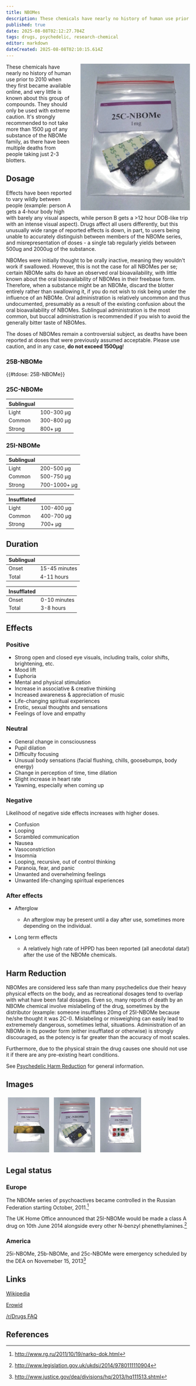 ```yaml
---
title: NBOMes
description: These chemicals have nearly no history of human use prior to 2010 when they first became available online, and very little is known about this group of...
published: true
date: 2025-08-08T02:12:27.704Z
tags: drugs, psychedelic, research-chemical
editor: markdown
dateCreated: 2025-08-08T02:10:15.614Z
---
```


<img src="/assets/25c.jpg" width="300" alt="25C-NBOMe tabs dosed at 1mg each." style="float: right; margin-left: 20px;">

These chemicals have nearly no history of human use prior to 2010 when they first became available online, and very little is known about this group of compounds. They should only be used with extreme caution. It's strongly recommended to not take more than 1500 µg of any substance of the NBOMe family, as there have been multiple deaths from people taking just 2-3 blotters.

## Dosage

Effects have been reported to vary wildly between people (example: person A gets a 4-hour body high with barely any visual aspects, while person B gets a >12 hour DOB-like trip with an intense visual aspect). Drugs affect all users differently, but this unusually wide range of reported effects is down, in part, to users being unable to accurately distinguish between members of the NBOMe series, and misrepresentation of doses - a single tab regularly yields between 500ug and 2000ug of the substance.

NBOMes were initially thought to be orally inactive, meaning they wouldn't work if swallowed. However, this is not the case for all NBOMes per se; certain NBOMe salts do have an observed oral bioavailability, with little known about the oral bioavailability of NBOMes in their freebase form. Therefore, when a substance might be an NBOMe, discard the blotter entirely rather than swallowing it, if you do not wish to risk being under the influence of an NBOMe. Oral administration is relatively uncommon and thus undocumented, presumably as a result of the existing confusion about the oral bioavailability of NBOMes. Sublingual administration is the most common, but buccal administration is recommended if you wish to avoid the generally bitter taste of NBOMes.

The doses of NBOMes remain a controversial subject, as deaths have been reported at doses that were previously assumed acceptable. Please use caution, and in any case, **do not exceed 1500µg**!

### 25B-NBOMe

{{#tdose: 25B-NBOMe}}

### 25C-NBOMe

| Sublingual |        |
|------------|--------|
| Light      | 100-300 μg |
| Common     | 300-800 μg |
| Strong     | 800+ μg |

### 25I-NBOMe

| Sublingual |        |
|------------|--------|
| Light      | 200-500 μg |
| Common     | 500-750 μg |
| Strong     | 700-1000+ μg |

| Insufflated |        |
|-------------|--------|
| Light       | 100-400 μg |
| Common      | 400-700 μg |
| Strong      | 700+ μg |

## Duration

| Sublingual |        |
|------------|--------|
| Onset      | 15-45 minutes |
| Total      | 4-11 hours |

| Insufflated |        |
|-------------|--------|
| Onset       | 0-10 minutes |
| Total       | 3-8 hours |

## Effects

### Positive

* Strong open and closed eye visuals, including trails, color shifts, brightening, etc.
* Mood lift
* Euphoria
* Mental and physical stimulation
* Increase in associative & creative thinking
* Increased awareness & appreciation of music
* Life-changing spiritual experiences
* Erotic, sexual thoughts and sensations
* Feelings of love and empathy

### Neutral

* General change in consciousness
* Pupil dilation
* Difficulty focusing
* Unusual body sensations (facial flushing, chills, goosebumps, body energy)
* Change in perception of time, time dilation
* Slight increase in heart rate
* Yawning, especially when coming up

### Negative

Likelihood of negative side effects increases with higher doses.
* Confusion
* Looping
* Scrambled communication
* Nausea
* Vasoconstriction
* Insomnia
* Looping, recursive, out of control thinking
* Paranoia, fear, and panic
* Unwanted and overwhelming feelings
* Unwanted life-changing spiritual experiences

### After effects

* Afterglow
  * An afterglow may be present until a day after use, sometimes more depending on the individual.

* Long term effects
  * A relatively high rate of HPPD has been reported (all anecdotal data!) after the use of the NBOMe chemicals.

## Harm Reduction

NBOMes are considered less safe than many psychedelics due their heavy physical effects on the body, and as recreational dosages tend to overlap with what have been fatal dosages. Even so, many reports of death by an NBOMe chemical involve mislabeling of the drug, sometimes by the distributor (example: someone insufflates 20mg of 25I-NBOMe because he/she thought it was 2C-I). Mislabeling or misweighing can easily lead to extrememely dangerous, sometimes lethal, situations. Administration of an NBOMe in its powder form (either insufflated or otherwise) is strongly discouraged, as the potency is far greater than the accuracy of most scales.

Furthermore, due to the physical strain the drug causes one should not use it if there are any pre-existing heart conditions.

See [Psychedelic Harm Reduction](/en/psychedelics#harm-reduction) for general information.

## Images

<img src="/assets/25b.jpg" height="150" alt="25B-NBOMe" style="margin: 5px;">
<img src="/assets/25c.jpg" height="150" alt="25C-NBOMe" style="margin: 5px;">
<img src="/assets/25i.jpg" height="150" alt="25I-NBOMe" style="margin: 5px;">

## Legal status

### Europe

The NBOMe series of psychoactives became controlled in the Russian Federation starting October, 2011.[^1]

The UK Home Office announced that 25I-NBOMe would be made a class A drug on 10th June 2014 alongside every other N-benzyl phenethylamines.[^2]

### America

25i-NBOMe, 25b-NBOMe, and 25c-NBOMe were emergency scheduled by the DEA on Novemeber 15, 2013[^3]

## Links

[Wikipedia](https://en.wikipedia.org/wiki/NBOMe)

[Erowid](https://www.erowid.org/chemicals/nbome/)

[/r/Drugs FAQ](http://www.reddit.com/r/Drugs/comments/14wua3/rdrugs_faq_series_nbome_series_aka_25xnbome/?sort=top)

## References

[^1]: http://www.rg.ru/2011/10/19/narko-dok.html
[^2]: http://www.legislation.gov.uk/ukdsi/2014/9780111110904
[^3]: http://www.justice.gov/dea/divisions/hq/2013/hq111513.shtml